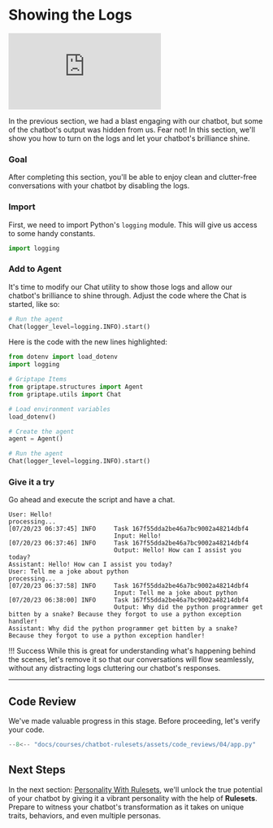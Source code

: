 # Showing the Logs

<iframe src="https://www.youtube.com/embed/GTG1YfKudRA" title="YouTube video player" frameborder="0" allow="accelerometer; autoplay; clipboard-write; encrypted-media; gyroscope; picture-in-picture; web-share" allowfullscreen></iframe>

In the previous section, we had a blast engaging with our chatbot, but some of the chatbot's output was hidden from us. Fear not! In this section, we'll show you how to turn on the logs and let your chatbot's brilliance shine.


### Goal
After completing this section, you'll be able to enjoy clean and clutter-free conversations with your chatbot by disabling the logs.

### Import

First, we need to import Python's `logging` module. This will give us access to some handy constants.

```python hl_lines="1"
import logging
```

### Add to Agent

It's time to modify our Chat utility to show those logs and allow our chatbot's brilliance to shine through. Adjust the code where the Chat is started, like so:

```python hl_lines="2"
# Run the agent
Chat(logger_level=logging.INFO).start()
```

Here is the code with the new lines highlighted:

``` py linenums="1" hl_lines="2 15" 
from dotenv import load_dotenv
import logging                     

# Griptape Items
from griptape.structures import Agent
from griptape.utils import Chat

# Load environment variables
load_dotenv()

# Create the agent
agent = Agent()

# Run the agent
Chat(logger_level=logging.INFO).start()
```

### Give it a try
Go ahead and execute the script and have a chat.

```
User: Hello!
processing...
[07/20/23 06:37:45] INFO     Task 167f55dda2be46a7bc9002a48214dbf4                                                                                                                   
                             Input: Hello!                                                                                                                                           
[07/20/23 06:37:46] INFO     Task 167f55dda2be46a7bc9002a48214dbf4                                                                                                                   
                             Output: Hello! How can I assist you today?                                                                                                              
Assistant: Hello! How can I assist you today?
User: Tell me a joke about python
processing...
[07/20/23 06:37:58] INFO     Task 167f55dda2be46a7bc9002a48214dbf4                                                                                                                   
                             Input: Tell me a joke about python                                                                                                                      
[07/20/23 06:38:00] INFO     Task 167f55dda2be46a7bc9002a48214dbf4                                                                                                                   
                             Output: Why did the python programmer get bitten by a snake? Because they forgot to use a python exception handler!                                     
Assistant: Why did the python programmer get bitten by a snake? Because they forgot to use a python exception handler!
```

!!! Success
    While this is great for understanding what's happening behind the scenes, let's remove it so that our conversations will flow seamlessly, without any distracting logs cluttering our chatbot's responses.

---

## Code Review

We've made valuable progress in this stage. Before proceeding, let's verify your code.

```python linenums="1" title="app.py"
--8<-- "docs/courses/chatbot-rulesets/assets/code_reviews/04/app.py"
```

## Next Steps

In the next section: [Personality With Rulesets](05_personality_with_rulesets.md), we'll unlock the true potential of your chatbot by giving it a vibrant personality with the help of **Rulesets**. Prepare to witness your chatbot's transformation as it takes on unique traits, behaviors, and even multiple personas. 
